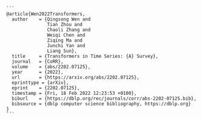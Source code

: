 ````
```
@article{Wen2022Transformers,
  author    = {Qingsong Wen and
               Tian Zhou and
               Chaoli Zhang and
               Weiqi Chen and
               Ziqing Ma and
               Junchi Yan and
               Liang Sun},
  title     = {Transformers in Time Series: {A} Survey},
  journal   = {CoRR},
  volume    = {abs/2202.07125},
  year      = {2022},
  url       = {https://arxiv.org/abs/2202.07125},
  eprinttype = {arXiv},
  eprint    = {2202.07125},
  timestamp = {Fri, 18 Feb 2022 12:23:53 +0100},
  biburl    = {https://dblp.org/rec/journals/corr/abs-2202-07125.bib},
  bibsource = {dblp computer science bibliography, https://dblp.org}
}
```
````